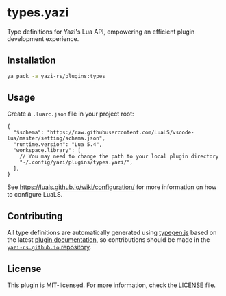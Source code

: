 # types.yazi

Type definitions for Yazi's Lua API, empowering an efficient plugin development experience.

## Installation

```sh
ya pack -a yazi-rs/plugins:types
```

## Usage

Create a `.luarc.json` file in your project root:

<!-- prettier-ignore -->
```json5
{
  "$schema": "https://raw.githubusercontent.com/LuaLS/vscode-lua/master/setting/schema.json",
  "runtime.version": "Lua 5.4",
  "workspace.library": [
    // You may need to change the path to your local plugin directory
    "~/.config/yazi/plugins/types.yazi/",
  ],
}
```

See https://luals.github.io/wiki/configuration/ for more information on how to configure LuaLS.

## Contributing

All type definitions are automatically generated using [typegen.js][typegen.js] based on the latest [plugin documentation][plugin documentation],
so contributions should be made in the [`yazi-rs.github.io` repository][doc-repo].

[typegen.js]: https://github.com/yazi-rs/yazi-rs.github.io/blob/main/scripts/typegen.js
[plugin documentation]: https://yazi-rs.github.io/docs/plugins/overview
[doc-repo]: https://github.com/yazi-rs/yazi-rs.github.io

## License

This plugin is MIT-licensed. For more information, check the [LICENSE](LICENSE) file.
